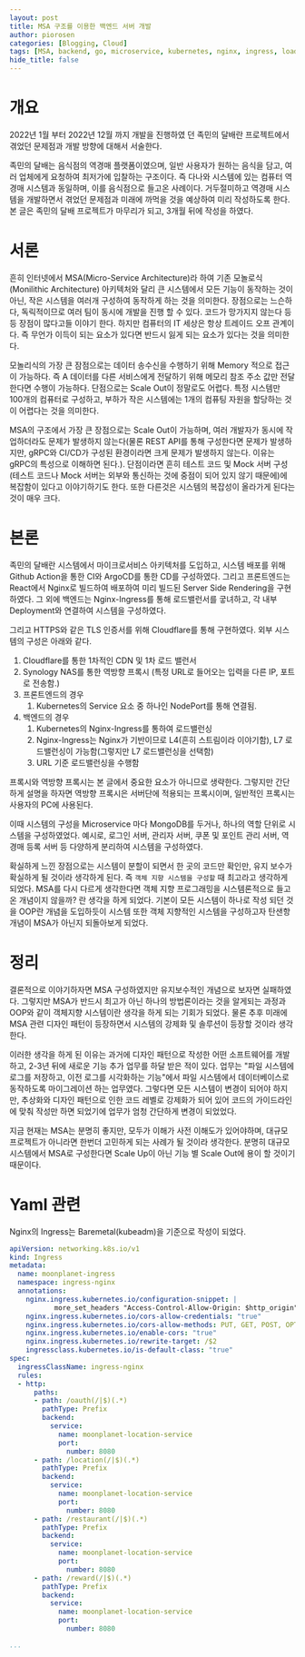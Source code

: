 ```yaml
---
layout: post
title: MSA 구조를 이용한 백엔드 서버 개발
author: piorosen
categories: [Blogging, Cloud]
tags: [MSA, backend, go, microservice, kubernetes, nginx, ingress, load-balancer]
hide_title: false
---
```


# 개요

2022년 1월 부터 2022년 12월 까지 개발을 진행하였 던 족민의 달배란 프로젝트에서 겪었던 문제점과 개발 방향에 대해서 서술한다. 

족민의 달배는 음식점의 역경매 플랫폼이였으며, 일반 사용자가 원하는 음식을 담고, 여러 업체에게 요청하여 최저가에 입찰하는 구조이다. 즉 다나와 시스템에 있는 컴퓨터 역경매 시스템과 동일하며, 이를 음식점으로 들고온 사례이다. 거두절미하고 역경매 시스템을 개발하면서 겪었던 문제점과 미래에 까먹을 것을 예상하여 미리 작성하도록 한다. 본 글은 족민의 달배 프로젝트가 마무리가 되고, 3개월 뒤에 작성을 하였다.

# 서론

흔히 인터넷에서 MSA(Micro-Service Architecture)라 하여 기존 모놀로식(Monilithic Architecture) 아키텍처와 달리 큰 시스템에서 모든 기능이 동작하는 것이 아닌, 작은 시스템을 여러개 구성하여 동작하게 하는 것을 의미한다. 장점으로는 느슨하다, 독릭적이므로 여러 팀이 동시에 개발을 진행 할 수 있다. 코드가 망가지지 않는다 등등 장점이 많다고들 이야기 한다. 하지만 컴퓨터의 IT 세상은 항상 트레이드 오프 관계이다. 즉 무언가 이득이 되는 요소가 있다면 반드시 잃게 되는 요소가 있다는 것을 의미한다. 

모놀리식의 가장 큰 잠점으로는 데이터 송수신을 수행하기 위해 Memory 적으로 접근이 가능하다. 즉 A 데이터를 다른 서비스에게 전달하기 위해 메모리 참조 주소 값만 전달한다면 수행이 가능하다. 단점으로는 Scale Out이 정말로도 어렵다. 특정 시스템만 100개의 컴퓨터로 구성하고, 부하가 작은 시스템에는 1개의 컴퓨팅 자원을 할당하는 것이 어렵다는 것을 의미한다.

MSA의 구조에서 가장 큰 장점으로는 Scale Out이 가능하며, 여러 개발자가 동시에 작업하더라도 문제가 발생하지 않는다(물론 REST API를 통해 구성한다면 문제가 발생하지만, gRPC와 CI/CD가 구성된 환경이라면 크게 문제가 발생하지 않는다. 이유는 gRPC의 특성으로 이해하면 된다.). 단점이라면 흔히 테스트 코드 및 Mock 서버 구성(테스트 코드나 Mock 서버는 외부와 통신하는 것에 중점이 되어 있지 않기 때문에)에 복잡함이 있다고 이야기하기도 한다. 또한 다른것은 시스템의 복잡성이 올라가게 된다는 것이 매우 크다.

# 본론

족민의 달배란 시스템에서 마이크로서비스 아키텍처를 도입하고, 시스템 배포를 위해 Github Action을 통한 CI와 ArgoCD를 통한 CD를 구성하였다. 그리고 프론트엔드는 React에서 Nginx로 빌드하여 배포하여 미리 빌드된 Server Side Rendering을 구현하였다. 그 외에 백엔드는 Nginx-Ingress를 통해 로드밸런서를 궇녀하고, 각 내부 Deployment와 연결하여 시스템을 구성하였다.

그리고 HTTPS와 같은 TLS 인증서를 위해 Cloudflare를 통해 구현하였다. 외부 시스템의 구성은 아래와 같다.

1. Cloudflare를 통한 1차적인 CDN 및 1차 로드 밸런서
2. Synology NAS를 통한 역방향 프록시 (특정 URL로 들어오는 입력을 다른 IP, 포트로 전송함.)
3. 프론트엔드의 경우
   1. Kubernetes의 Service 요소 중 하나인 NodePort를 통해 연결됨.
4. 백엔드의 경우
   1. Kubernetes의 Nginx-Ingress를 통하여 로드밸런싱
   2. Nginx-Ingress는 Nginx가 기반이므로 L4(흔히 스트림이라 이야기함), L7 로드밸런싱이 가능함(그렇지만 L7 로드밸런싱을 선택함)
   3. URL 기준 로드밸런싱을 수행함

프록시와 역방향 프록시는 본 글에서 중요한 요소가 아니므로 생략한다. 그렇지만 간단하게 설명을 하자면 역방향 프록시은 서버단에 적용되는 프록시이며, 일반적인 프록시는 사용자의 PC에 사용된다.

이때 시스템의 구성을 Microservice 마다 MongoDB를 두거나, 하나의 역할 단위로 시스템을 구성하였었다. 예시로, 로그인 서버, 관리자 서버, 쿠폰 및 포인트 관리 서버, 역경매 등록 서버 등 다양하게 분리하여 시스템을 구성하였다.

확실하게 느낀 장점으로는 시스템이 분할이 되면서 한 곳의 코드만 확인만, 유지 보수가 확실하게 될 것이라 생각하게 된다. 즉 ```객체 지향 시스템을 구성할``` 때 최고라고 생각하게 되었다. MSA를 다시 다르게 생각한다면 객체 지향 프로그래밍을 시스템론적으로 들고온 개념이지 않을까? 란 생각을 하게 되었다. 기본이 모든 시스템이 하나로 작성 되던 것을 OOP란 개념을 도입하듯이 시스템 또한 객체 지향적인 시스템을 구성하고자 탄샌항 개념이 MSA가 아닌지 되돌아보게 되었다.

# 정리

결론적으로 이야기하자면 MSA 구성하였지만 유지보수적인 개념으로 보자면 실패하였다. 그렇지만 MSA가 반드시 최고가 아닌 하나의 방법론이라는 것을 알게되는 과정과 OOP와 같이 객체지향 시스템이란 생각을 하게 되는 기회가 되었다. 물론 추후 미래에 MSA 관련 디자인 패턴이 등장하면서 시스템의 강제화 및 솔루션이 등장할 것이라 생각한다.

이러한 생각을 하게 된 이유는 과거에 디자인 패턴으로 작성한 어떤 소프트웨어를 개발하고, 2-3년 뒤에 새로운 기능 추가 업무를 하달 받은 적이 있다. 업무는 "파일 시스템에 로그를 저장하고, 이전 로그를 시각화하는 기능"에서 파일 시스템에서 데이터베이스로 동작하도록 마이그레이션 하는 업무였다. 그렇다면 모든 시스템이 변경이 되어야 하지만, 추상화와 디자인 패턴으로 인한 코드 레벨로 강제화가 되어 있어 코드의 가이드라인에 맞춰 작성만 하면 되었기에 업무가 엄청 간단하게 변경이 되었었다.

지금 현재는 MSA는 분명히 좋지만, 모두가 이해가 사전 이해도가 있어야하며, 대규모 프로젝트가 아니라면 한번더 고민하게 되는 사례가 될 것이라 생각한다. 분명히 대규모 시스템에서 MSA로 구성한다면 Scale Up이 아닌 기능 별 Scale Out에 용이 할 것이기 때문이다.

# Yaml 관련

Nginx의 Ingress는 Baremetal(kubeadm)을 기준으로 작성이 되었다.

```yaml
apiVersion: networking.k8s.io/v1
kind: Ingress
metadata:
  name: moonplanet-ingress
  namespace: ingress-nginx
  annotations:
    nginx.ingress.kubernetes.io/configuration-snippet: |
           more_set_headers "Access-Control-Allow-Origin: $http_origin";
    nginx.ingress.kubernetes.io/cors-allow-credentials: "true"
    nginx.ingress.kubernetes.io/cors-allow-methods: PUT, GET, POST, OPTIONS, DELETE, PATCH
    nginx.ingress.kubernetes.io/enable-cors: "true"
    nginx.ingress.kubernetes.io/rewrite-target: /$2
    ingressclass.kubernetes.io/is-default-class: "true"
spec:
  ingressClassName: ingress-nginx 
  rules:
  - http:
      paths:
      - path: /oauth(/|$)(.*)
        pathType: Prefix
        backend:
          service:
            name: moonplanet-location-service
            port:
              number: 8080
      - path: /location(/|$)(.*)
        pathType: Prefix
        backend:
          service:
            name: moonplanet-location-service
            port:
              number: 8080
      - path: /restaurant(/|$)(.*)
        pathType: Prefix
        backend:
          service:
            name: moonplanet-location-service
            port:
              number: 8080
      - path: /reward(/|$)(.*)
        pathType: Prefix
        backend:
          service:
            name: moonplanet-location-service
            port:
              number: 8080

...

```
